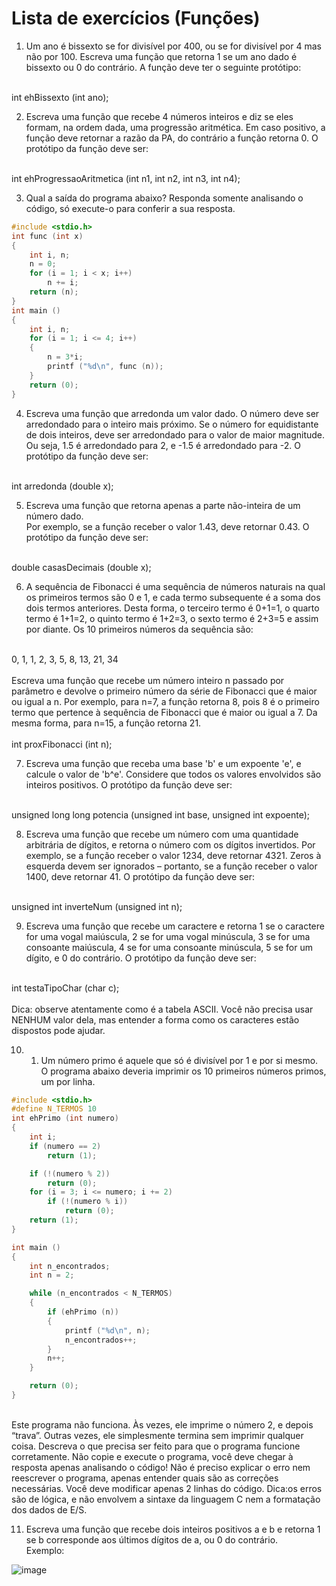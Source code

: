 # Lista de exercícios (Funções)

1. Um ano é bissexto se for divisível por 400, ou se for divisível por 4 mas não por 100. Escreva uma função que retorna 1 se um ano dado é bissexto ou 0 do contrário. A função deve ter o seguinte protótipo:<br>
<br>
int ehBissexto (int ano);

2. Escreva uma função que recebe 4 números inteiros e diz se eles formam, na ordem dada, uma progressão aritmética. Em caso positivo, a função deve retornar a razão da PA, do contrário a função retorna 0. O protótipo da função deve ser:<br>
<br>
int ehProgressaoAritmetica (int n1, int n2, int n3, int n4);

3. Qual a saída do programa abaixo? Responda somente analisando o código, só execute-o para conferir a sua resposta.
```C
#include <stdio.h>
int func (int x)
{
    int i, n;
    n = 0;
    for (i = 1; i < x; i++)
        n += i;
    return (n);
}
int main ()
{
    int i, n;
    for (i = 1; i <= 4; i++)
    {
        n = 3*i;
        printf ("%d\n", func (n));
    }
    return (0);
}
```

4. Escreva uma função que arredonda um valor dado. O número deve ser arredondado para o inteiro mais próximo. Se o número for equidistante de dois inteiros, deve ser arredondado para o valor de maior magnitude. Ou seja, 1.5 é arredondado para 2, e -1.5 é arredondado para -2. O protótipo da função deve ser:<br>
<br>
int arredonda (double x);

5.  Escreva uma função que retorna apenas a parte não-inteira de um número dado. <br>
Por exemplo, se a função receber o valor 1.43, deve retornar 0.43. O protótipo da função deve ser:<br>
<br>
double casasDecimais (double x);

6. A sequência de Fibonacci é uma sequência de números naturais na qual os primeiros termos são 0 e 1, e cada termo subsequente é a soma dos dois termos anteriores. Desta forma, o terceiro termo é 0+1=1, o quarto termo é 1+1=2, o quinto termo é 1+2=3, o sexto termo é 2+3=5 e assim por
diante. Os 10 primeiros números da sequência são:<br>
<br>
0, 1, 1, 2, 3, 5, 8, 13, 21, 34<br>
<br>
Escreva uma função que recebe um número inteiro n passado por parâmetro e devolve o primeiro número da série de Fibonacci que é maior ou igual a n. Por exemplo, para n=7, a função retorna 8, pois 8 é o primeiro termo que pertence à sequência de Fibonacci que é maior ou igual a 7. Da mesma
forma, para n=15, a função retorna 21.<br>
<br>
int proxFibonacci (int n);

7. Escreva uma função que receba uma base 'b' e um expoente 'e', e calcule o valor de 'b^e'. Considere que todos os valores envolvidos são inteiros positivos. O protótipo da função deve ser:<br>
<br>
unsigned long long potencia (unsigned int base, unsigned int expoente);

8. Escreva uma função que recebe um número com uma quantidade arbitrária de dígitos, e retorna o número com os dígitos invertidos. Por exemplo, se a função receber o valor 1234, deve retornar 4321. Zeros à esquerda devem ser ignorados – portanto, se a função receber o valor 1400, deve retornar 41. O protótipo da função deve ser:<br>
<br>
unsigned int inverteNum (unsigned int n);

9. Escreva uma função que recebe um caractere e retorna 1 se o caractere for uma vogal maiúscula, 2 se for uma vogal minúscula, 3 se for uma consoante maiúscula, 4 se for uma consoante minúscula, 5 se for um dígito, e 0 do contrário. O protótipo da função deve ser:<br>
<br>
int testaTipoChar (char c);<br>
<br>
Dica: observe atentamente como é a tabela ASCII. Você não precisa usar NENHUM valor dela, mas entender a forma como os caracteres estão dispostos pode ajudar.

10. 1. Um número primo é aquele que só é divisível por 1 e por si mesmo. O programa abaixo deveria imprimir os 10 primeiros números primos, um por linha.<br>

```C
#include <stdio.h>
#define N_TERMOS 10
int ehPrimo (int numero)
{
    int i;
    if (numero == 2)
        return (1);

    if (!(numero % 2))
        return (0);
    for (i = 3; i <= numero; i += 2)
        if (!(numero % i))
            return (0);
    return (1);
}

int main ()
{
    int n_encontrados;
    int n = 2;

    while (n_encontrados < N_TERMOS)
    {
        if (ehPrimo (n))
        {
            printf ("%d\n", n);
            n_encontrados++;
        }
        n++;
    }

    return (0);
}
```
<br>
Este programa não funciona. Às vezes, ele imprime o número 2, e depois “trava”. Outras vezes, ele simplesmente termina sem imprimir qualquer coisa. Descreva o que precisa ser feito para que o programa funcione corretamente. Não copie e execute o programa, você deve chegar à resposta
apenas analisando o código! Não é preciso explicar o erro nem reescrever o programa, apenas entender quais são as correções necessárias. Você deve modificar apenas 2 linhas do código. Dica:os erros são de lógica, e não envolvem a sintaxe da linguagem C nem a formatação dos dados de E/S.

11. Escreva uma função que recebe dois inteiros positivos a e b e retorna 1 se b corresponde aos últimos dígitos de a, ou 0 do contrário. <br>
Exemplo:<br>

![image](https://github.com/1larissa/fundamentos-de-programacao/assets/129631047/3b342d2e-b978-4405-be39-cbe25eb22e58)
<br>

